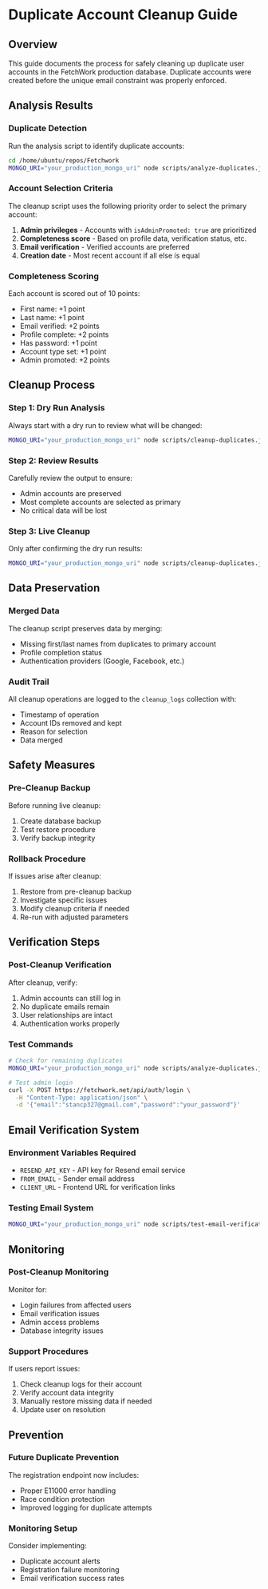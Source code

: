 # Duplicate Account Cleanup Guide

## Overview
This guide documents the process for safely cleaning up duplicate user accounts in the FetchWork production database. Duplicate accounts were created before the unique email constraint was properly enforced.

## Analysis Results

### Duplicate Detection
Run the analysis script to identify duplicate accounts:
```bash
cd /home/ubuntu/repos/Fetchwork
MONGO_URI="your_production_mongo_uri" node scripts/analyze-duplicates.js
```

### Account Selection Criteria
The cleanup script uses the following priority order to select the primary account:
1. **Admin privileges** - Accounts with `isAdminPromoted: true` are prioritized
2. **Completeness score** - Based on profile data, verification status, etc.
3. **Email verification** - Verified accounts are preferred
4. **Creation date** - Most recent account if all else is equal

### Completeness Scoring
Each account is scored out of 10 points:
- First name: +1 point
- Last name: +1 point  
- Email verified: +2 points
- Profile complete: +2 points
- Has password: +1 point
- Account type set: +1 point
- Admin promoted: +2 points

## Cleanup Process

### Step 1: Dry Run Analysis
Always start with a dry run to review what will be changed:
```bash
MONGO_URI="your_production_mongo_uri" node scripts/cleanup-duplicates.js
```

### Step 2: Review Results
Carefully review the output to ensure:
- Admin accounts are preserved
- Most complete accounts are selected as primary
- No critical data will be lost

### Step 3: Live Cleanup
Only after confirming the dry run results:
```bash
MONGO_URI="your_production_mongo_uri" node scripts/cleanup-duplicates.js --live
```

## Data Preservation

### Merged Data
The cleanup script preserves data by merging:
- Missing first/last names from duplicates to primary account
- Profile completion status
- Authentication providers (Google, Facebook, etc.)

### Audit Trail
All cleanup operations are logged to the `cleanup_logs` collection with:
- Timestamp of operation
- Account IDs removed and kept
- Reason for selection
- Data merged

## Safety Measures

### Pre-Cleanup Backup
Before running live cleanup:
1. Create database backup
2. Test restore procedure
3. Verify backup integrity

### Rollback Procedure
If issues arise after cleanup:
1. Restore from pre-cleanup backup
2. Investigate specific issues
3. Modify cleanup criteria if needed
4. Re-run with adjusted parameters

## Verification Steps

### Post-Cleanup Verification
After cleanup, verify:
1. Admin accounts can still log in
2. No duplicate emails remain
3. User relationships are intact
4. Authentication works properly

### Test Commands
```bash
# Check for remaining duplicates
MONGO_URI="your_production_mongo_uri" node scripts/analyze-duplicates.js

# Test admin login
curl -X POST https://fetchwork.net/api/auth/login \
  -H "Content-Type: application/json" \
  -d '{"email":"stancp327@gmail.com","password":"your_password"}'
```

## Email Verification System

### Environment Variables Required
- `RESEND_API_KEY` - API key for Resend email service
- `FROM_EMAIL` - Sender email address
- `CLIENT_URL` - Frontend URL for verification links

### Testing Email System
```bash
MONGO_URI="your_production_mongo_uri" node scripts/test-email-verification.js
```

## Monitoring

### Post-Cleanup Monitoring
Monitor for:
- Login failures from affected users
- Email verification issues
- Admin access problems
- Database integrity issues

### Support Procedures
If users report issues:
1. Check cleanup logs for their account
2. Verify account data integrity
3. Manually restore missing data if needed
4. Update user on resolution

## Prevention

### Future Duplicate Prevention
The registration endpoint now includes:
- Proper E11000 error handling
- Race condition protection
- Improved logging for duplicate attempts

### Monitoring Setup
Consider implementing:
- Duplicate account alerts
- Registration failure monitoring
- Email verification success rates
